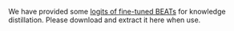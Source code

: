 We have provided some [logits of fine-tuned BEATs](https://github.com/yqcai888/easy_dcase_task1/releases/tag/v0.0.1) for knowledge distillation. Please download and extract it here when use.
